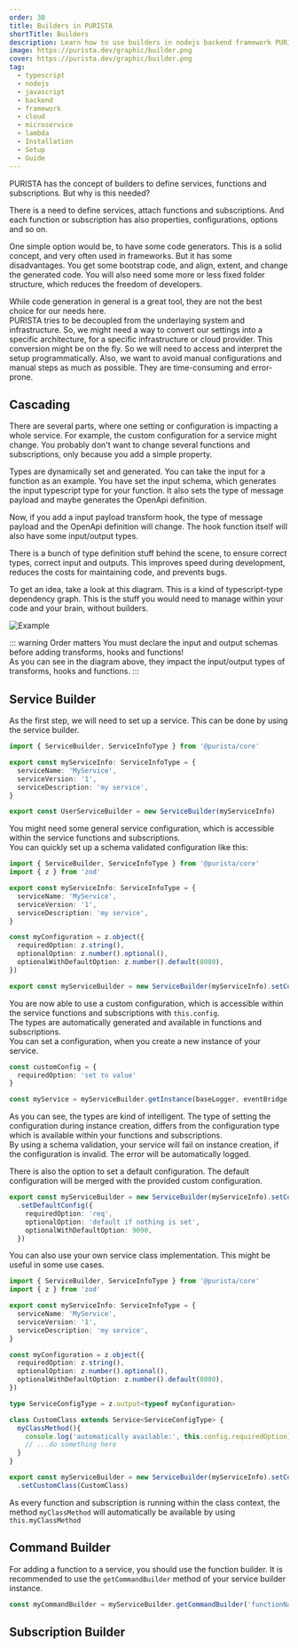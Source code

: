 ```yaml
---
order: 30
title: Builders in PURISTA
shortTitle: Builders
description: Learn how to use builders in nodejs backend framework PURISTA within your typescript application
image: https://purista.dev/graphic/builder.png
cover: https://purista.dev/graphic/builder.png
tag:
  - typescript
  - nodejs
  - javascript
  - backend
  - framework
  - cloud
  - microservice
  - lambda
  - Installation
  - Setup
  - Guide
---
```



PURISTA has the concept of builders to define services, functions and subscriptions. But why is this needed?

There is a need to define services, attach functions and subscriptions. And each function or subscription has also properties, configurations, options and so on.

One simple option would be, to have some code generators. This is a solid concept, and very often used in frameworks. But it has some disadvantages. You get some bootstrap code, and align, extent, and change the generated code. You will also need some more or less fixed folder structure, which reduces the freedom of developers.  

While code generation in general is a great tool, they are not the best choice for our needs here.  
PURISTA tries to be decoupled from the underlaying system and infrastructure. So, we might need a way to convert our settings into a specific architecture, for a specific infrastructure or cloud provider. This conversion might be on the fly. So we will need to access and interpret the setup programmatically. Also, we want to avoid manual configurations and manual steps as much as possible. They are time-consuming and error-prone.

## Cascading

There are several parts, where one setting or configuration is impacting a whole service. For example, the custom configuration for a service might change. You probably don't want to change several functions and subscriptions, only because you add a simple property.

Types are dynamically set and generated. You can take the input for a function as an example. You have set the input schema, which generates the input typescript type for your function. It also sets the type of message payload and maybe generates the OpenApi definition.

Now, if you add a input payload transform hook, the type of message payload and the OpenApi definition will change. The hook function itself will also have some input/output types.

There is a bunch of type definition stuff behind the scene, to ensure correct types, correct input and outputs. This improves speed during development, reduces the costs for maintaining code, and prevents bugs.

To get an idea, take a look at this diagram. This is a kind of typescript-type dependency graph. This is the stuff you would need to manage within your code and your brain, without builders.

![Example](/graphic/builder.svg)

::: warning Order matters
You must declare the input and output schemas before adding transforms, hooks and functions!  
As you can see in the diagram above, they impact the input/output types of transforms, hooks and functions.
:::

## Service Builder

As the first step, we will need to set up a service. This can be done by using the service builder.  

```typescript
import { ServiceBuilder, ServiceInfoType } from '@purista/core'

export const myServiceInfo: ServiceInfoType = {
  serviceName: 'MyService',
  serviceVersion: '1',
  serviceDescription: 'my service',
}

export const UserServiceBuilder = new ServiceBuilder(myServiceInfo)
```

You might need some general service configuration, which is accessible within the service functions and subscriptions.  
You can quickly set up a schema validated configuration like this:

```typescript
import { ServiceBuilder, ServiceInfoType } from '@purista/core'
import { z } from 'zod'

export const myServiceInfo: ServiceInfoType = {
  serviceName: 'MyService',
  serviceVersion: '1',
  serviceDescription: 'my service',
}

const myConfiguration = z.object({
  requiredOption: z.string(),
  optionalOption: z.number().optional(),
  optionalWithDefaultOption: z.number().default(8080),
})

export const myServiceBuilder = new ServiceBuilder(myServiceInfo).setConfigSchema(myConfiguration)
```

You are now able to use a custom configuration, which is accessible within the service functions and subscriptions with `this.config`.  
The types are automatically generated and available in functions and subscriptions.  
You can set a configuration, when you create a new instance of your service.

```typescript
const customConfig = {
  requiredOption: 'set to value'
}

const myService = myServiceBuilder.getInstance(baseLogger, eventBridge, customConfig)

```

As you can see, the types are kind of intelligent. The type of setting the configuration during instance creation, differs from the configuration type which is available within your functions and subscriptions.  
By using a schema validation, your service will fail on instance creation, if the configuration is invalid. The error will be automatically logged.

There is also the option to set a default configuration. The default configuration will be merged with the provided custom configuration.

```typescript
export const myServiceBuilder = new ServiceBuilder(myServiceInfo).setConfigSchema(myConfiguration)
  .setDefaultConfig({
    requiredOption: 'req',
    optionalOption: 'default if nothing is set',
    optionalWithDefaultOption: 9090,
  })
```

You can also use your own service class implementation. This might be useful in some use cases.

```typescript
import { ServiceBuilder, ServiceInfoType } from '@purista/core'
import { z } from 'zod'

export const myServiceInfo: ServiceInfoType = {
  serviceName: 'MyService',
  serviceVersion: '1',
  serviceDescription: 'my service',
}

const myConfiguration = z.object({
  requiredOption: z.string(),
  optionalOption: z.number().optional(),
  optionalWithDefaultOption: z.number().default(8080),
})

type ServiceConfigType = z.output<typeof myConfiguration>

class CustomClass extends Service<ServiceConfigType> {
  myClassMethod(){
    console.log('automatically available:', this.config.requiredOption)
    // ...do something here
  }
}

export const myServiceBuilder = new ServiceBuilder(myServiceInfo).setConfigSchema(myConfiguration)
  .setCustomClass(CustomClass)
```

As every function and subscription is running within the class context, the method `myClassMethod` will automatically be available by using `this.myClassMethod`

## Command Builder

For adding a function to a service, you should use the function builder. It is recommended to use the `getCommandBuilder` method of your service builder instance.

```typescript
const myCommandBuilder = myServiceBuilder.getCommandBuilder('functionName','some function description','functionEventEmitted')
```

## Subscription Builder
